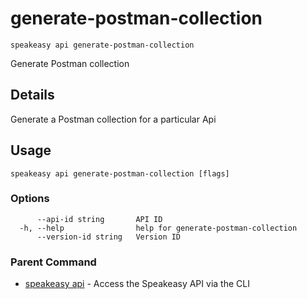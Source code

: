 # generate-postman-collection  
`speakeasy api generate-postman-collection`  


Generate Postman collection  

## Details

Generate a Postman collection for a particular Api

## Usage

```
speakeasy api generate-postman-collection [flags]
```

### Options

```
      --api-id string       API ID
  -h, --help                help for generate-postman-collection
      --version-id string   Version ID
```

### Parent Command

* [speakeasy api](../api.md)	 - Access the Speakeasy API via the CLI
